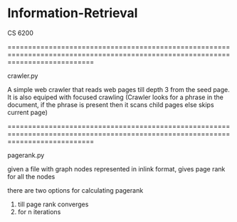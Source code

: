 Information-Retrieval
=====================

CS 6200

=================================================================================================================================

crawler.py

A simple web crawler that reads web pages till depth 3 from the seed page. It is also equiped with focused crawling (Crawler looks 
for a phrase in the document, if the phrase is present then it scans child pages else skips current page)


=================================================================================================================================

pagerank.py

given a file with graph nodes represented in inlink format, gives page rank for all the nodes

there are two options for calculating pagerank
1. till page rank converges
2. for n iterations
